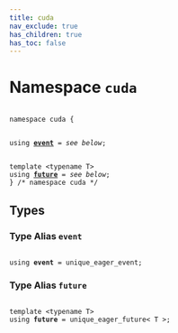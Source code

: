 ```yaml
---
title: cuda
nav_exclude: true
has_children: true
has_toc: false
---
```


# Namespace `cuda`

<code class="doxybook">
<span>namespace cuda {</span>
<br>
<span>using <b><a href="/api/namespaces/namespacecuda.html#using-event">event</a></b> = <i>see below</i>;</span>
<br>
<span>template &lt;typename T&gt;</span>
<span>using <b><a href="/api/namespaces/namespacecuda.html#using-future">future</a></b> = <i>see below</i>;</span>
<span>} /* namespace cuda */</span>
</code>

## Types

<h3 id="using-event">
Type Alias <code>event</code>
</h3>

<code class="doxybook">
<span>using <b>event</b> = unique&#95;eager&#95;event;</span></code>
<h3 id="using-future">
Type Alias <code>future</code>
</h3>

<code class="doxybook">
<span>template &lt;typename T&gt;</span>
<span>using <b>future</b> = unique&#95;eager&#95;future&lt; T &gt;;</span></code>

